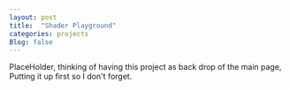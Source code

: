 ```yaml
---
layout: post
title:  "Shader Playground"
categories: projects
Blog: false
---
```


PlaceHolder, thinking of having this project as back drop of the main page,
Putting it up first so I don't forget.
